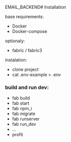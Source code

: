 EMAIL_BACKEND# Installation

base requirements:

 * Docker
 * Docker-compose

optionaly:
* fabric / fabric3

instalation:

 * clone project
 * cat .env-example > .env

### build and run dev:

 * fab build
 * fab start
 * fab npm_i
 * fab migrate
 * fab runserver
 * fab run_dev
 * ...
 * profit
